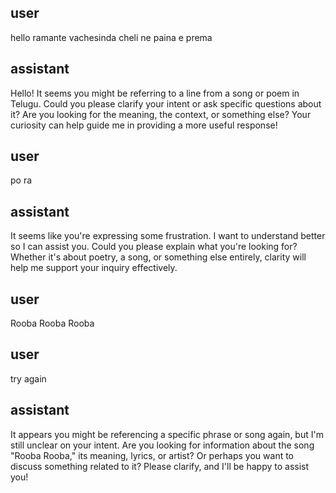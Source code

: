 ## user
hello ramante vachesinda cheli ne paina e prema

## assistant
Hello! It seems you might be referring to a line from a song or poem in Telugu. Could you please clarify your intent or ask specific questions about it? Are you looking for the meaning, the context, or something else? Your curiosity can help guide me in providing a more useful response!

## user
po ra

## assistant
It seems like you're expressing some frustration. I want to understand better so I can assist you. Could you please explain what you're looking for? Whether it's about poetry, a song, or something else entirely, clarity will help me support your inquiry effectively.

## user
Rooba Rooba Rooba

## user
try again

## assistant
It appears you might be referencing a specific phrase or song again, but I'm still unclear on your intent. Are you looking for information about the song "Rooba Rooba," its meaning, lyrics, or artist? Or perhaps you want to discuss something related to it? Please clarify, and I'll be happy to assist you!